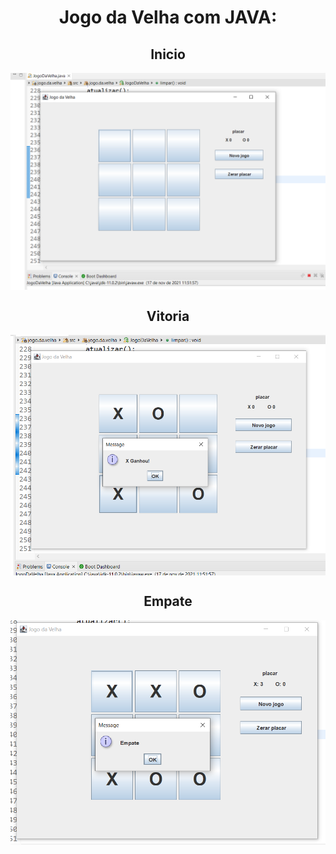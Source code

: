 
<h1 align="center"> Jogo da Velha com JAVA: </h1>

  <h2 align="center"> Inicio </h2>
   <a href="#">
    <img align="center" width="700" src="Inicio.PNG" />
  </a>
 
  <h2 align="center"> Vitoria </h2>
  <a href="#">
    <img align="center" width="700" src="Win.PNG" />
  </a>
  
  <h2 align="center"> Empate </h2>
  <a href="#">
    <img align="center" width="700" src="Empate.PNG" />
  </a>
